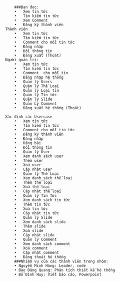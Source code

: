 		###Bạn đọc:	
		•	Xem tin tức
		•	Tìm kiếm tin tức
		•	Xem Comment
		•	Đăng ký thành viên
	Thành viên
		•	Xem tin tức
		•	Tìm kiếm tin tức
		•	Comment cho mỗi tin tức
		•	Đăng nhập
		•	Đổi thông tin
		•	Đăng xuất (Thoát)
	Người quản trị:
		•	Xem tin tức
		•	Tìm kiếm tin tức
		•	Comment  cho mỗi tin
		•	Đăng nhập hệ thống
		•	Quản lý Users
		•	Quản lý Thể Loại
		•	Quản lý Loại tin
		•	Quản lý Tin tức
		•	Quản lý Slide
		•	Quản Lý Comment
		•	Đăng xuất hệ thống (Thoát)

	Xác định các Usercase
		•	Xem tin tức
		•	Tìm kiếm tin tức
		•	Comment cho mỗi tin tức
		•	Đăng ký thành viên
		•	Đăng nhập
		•	Đăng bài
		•	Đổi thông tin
		•	Quản lý User
		•	Xem danh sách user
		•	Thêm user
		•	Xoá user
		•	Cập nhật user
		•	Quản lý Thể Loại
		•	Xem danh sách thể loại
		•	Thêm thể loại
		•	Xoá thể loại
		•	Cập nhật thể loại
		•	Quản lý Tin Tức
		•	Xem danh sách tin tức
		•	Thêm tin tức
		•	Xoá tin tức
		•	Cập nhật tin tức
		•	Quản lý Slide
		•	Xem danh sách slide
		•	Thêm slide
		•	Xoá slide
		•	Cập nhật slide
		•	Quản lý Comment
		•	Xem danh sách comment
		•	Xoá comment
		•	Cập nhật comment
		•	Đăng thoát hệ thống
		###Nhiệm vụ của các thành viên trong nhóm:
		• Nguyễn Minh Hùng: Leader, code
		• Đào Đăng Quang: Phân tích thiết kế hệ thống
		• Đỗ Đình Huy: Viết báo cáo, Powerpoint